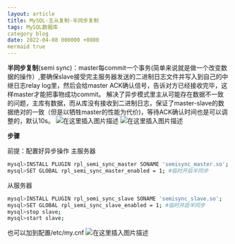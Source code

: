 ```yaml
---
layout: article
title: MySQL-主从复制-半同步复制
tags: MySQL数据库
category blog
date: 2022-04-08 000000 +0800
mermaid true
---
```


**半同步复制**(semi sync)：master每commit一个事务(简单来说就是做一个改变数据的操作）,要确保slave接受完主服务器发送的二进制日志文件并写入到自己的中继日志relay log里，然后会给master ACK确认信号，告诉对方已经接收完毕，这样master才能把事物成功commit。
解决了异步模式里主从可能存在数据不一致的问题，主库有数据，而从库没有接收到二进制日志，保证了master-slave的数据绝对的一致（但是以牺牲master的性能为代价)，等待ACK确认时间也是可以调整的，默认10s。
![在这里插入图片描述](https://img-blog.csdnimg.cn/9b04a896c3844dcea80e32cd4d1a5fe3.png?x-oss-process=image/watermark,type_d3F5LXplbmhlaQ,shadow_50,text_Q1NETiBAeXV0YW9fNTE3,size_20,color_FFFFFF,t_70,g_se,x_16)
![在这里插入图片描述](https://img-blog.csdnimg.cn/517b85bd10f04c34b27348e515ef988b.png?x-oss-process=image/watermark,type_d3F5LXplbmhlaQ,shadow_50,text_Q1NETiBAeXV0YW9fNTE3,size_19,color_FFFFFF,t_70,g_se,x_16)

**步骤**

前提：配置好异步操作
主服务器
```bash
mysql>INSTALL PLUGIN rpl_semi_sync_master SONAME 'semisync_master.so'; #安装插件
mysql>SET GLOBAL rpl_semi_sync_master_enabled = 1; #临时开启半同步
```
从服务器
```bash
mysql>INSTALL PLUGIN rpl_semi_sync_slave SONAME 'semisync_slave.so';
mysql>SET GLOBAL rpl_semi_sync_slave_enabled = 1; #临时开启半同步
mysql>stop slave;
mysql>start slave;
```
也可以加到配置/etc/my.cnf
![在这里插入图片描述](https://img-blog.csdnimg.cn/7be74a63e6f64c5784d418b198545b2e.png?x-oss-process=image/watermark,type_d3F5LXplbmhlaQ,shadow_50,text_Q1NETiBAeXV0YW9fNTE3,size_18,color_FFFFFF,t_70,g_se,x_16)

